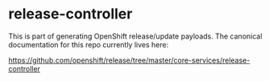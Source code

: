 release-controller
==================

This is part of generating OpenShift release/update payloads. The canonical
documentation for this repo currently lives here:

https://github.com/openshift/release/tree/master/core-services/release-controller
